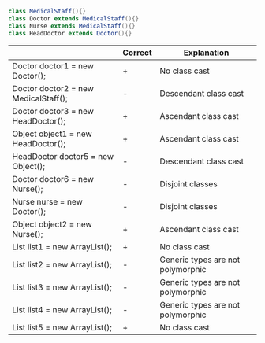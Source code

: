 ```java
class MedicalStaff(){}  
class Doctor extends MedicalStaff(){}  
class Nurse extends MedicalStaff(){}  
class HeadDoctor extends Doctor(){}  
```

|                                                     | Correct | Explanation                       |
|-----------------------------------------------------|---------|-----------------------------------|
| Doctor doctor1 = new Doctor();                      | +       | No class cast                     |
| Doctor doctor2 = new MedicalStaff();                | -       | Descendant class cast             |
| Doctor doctor3 = new HeadDoctor();                  | +       | Ascendant class cast              |
| Object object1 = new HeadDoctor();                  | +       | Ascendant class cast              |
| HeadDoctor doctor5 = new Object();                  | -       | Descendant class cast             |
| Doctor doctor6 = new Nurse();                       | -       | Disjoint classes                  |
| Nurse nurse = new Doctor();                         | -       | Disjoint classes                  |
| Object object2 = new Nurse();                       | +       | Ascendant class cast              |
| List<Doctor> list1 = new ArrayList<Doctor>();       | +       | No class cast                     |
| List<MedicalStaff> list2 = new ArrayList<Doctor>(); | -       | Generic types are not polymorphic |
| List<Doctor> list3 = new ArrayList<MedicalStaff>(); | -       | Generic types are not polymorphic |
| List<Object> list4 = new ArrayList<Doctor>();       | -       | Generic types are not polymorphic |
| List<Object> list5 = new ArrayList<Object>();       | +       | No class cast                     |
